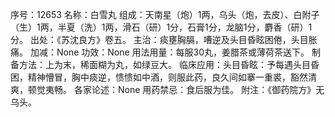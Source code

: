 序号：12653
名称：白雪丸
组成：天南星（炮）1两，乌头（炮，去皮）、白附子（生）1两，半夏（洗）1两，滑石（研）1分，石膏1分，龙脑1分，麝香（研）1分。
出处：《苏沈良方》卷五。
主治：痰壅胸膈，嘈逆及头目昏眩困倦，头目胀痛。
加减：None
功效：None
用法用量：每服30丸，姜腊茶或薄荷茶送下。
制备方法：上为末，稀面糊为丸，如绿豆大。
临床应用：头目昏眩：予每遇头目昏困，精神懵冒，胸中痰逆，愦愦如中酒，则服此药，良久间如搴一重裘，豁然清爽，顿觉夷畅。
各家论述：None
用药禁忌：食后服为佳。
附注：《御药院方》无乌头。
